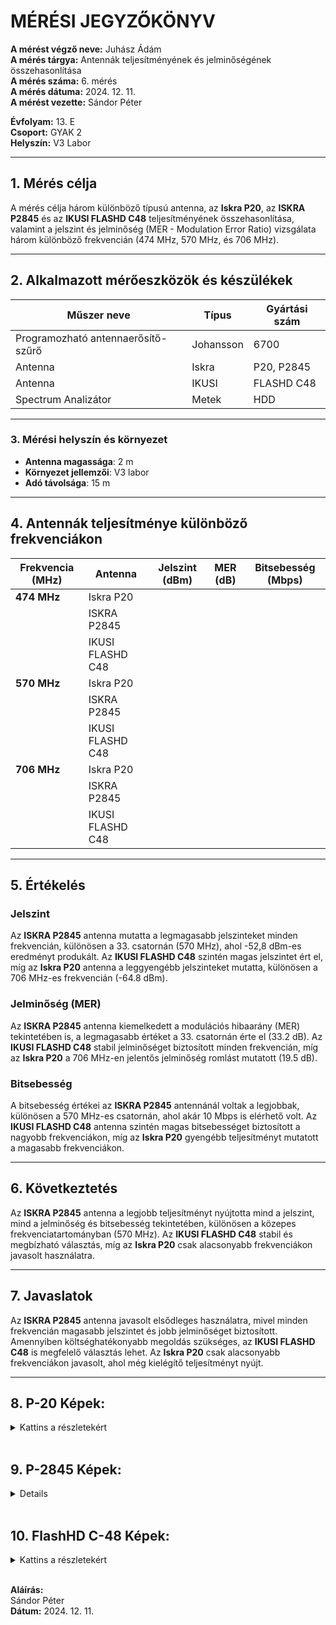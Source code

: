 # MÉRÉSI JEGYZŐKÖNYV

**A mérést végző neve:** Juhász Ádám  
**A mérés tárgya:** Antennák teljesítményének és jelminőségének összehasonlítása  
**A mérés száma:** 6. mérés  
**A mérés dátuma:** 2024. 12. 11.    
**A mérést vezette:** Sándor Péter  

**Évfolyam:** 13. E  
**Csoport:** GYAK 2  
**Helyszín:** V3 Labor  

---

## 1. Mérés célja  
A mérés célja három különböző típusú antenna, az **Iskra P20**, az **ISKRA P2845** és az **IKUSI FLASHD C48** teljesítményének összehasonlítása, valamint a jelszint és jelminőség (MER - Modulation Error Ratio) vizsgálata három különböző frekvencián (474 MHz, 570 MHz, és 706 MHz).

---

## 2. Alkalmazott mérőeszközök és készülékek  

| Műszer neve                         | Típus       | Gyártási szám |
| ----------------------------------- | ----------- | ------------- |
| Programozható antennaerősítő-szűrő  | Johansson   | 6700          |
| Antenna                             | Iskra       | P20, P2845    |
| Antenna                             | IKUSI       | FLASHD C48    |
| Spectrum Analizátor                 | Metek       | HDD           |

---

### 3. **Mérési helyszín és környezet**
- **Antenna magassága**: 2 m
- **Környezet jellemzői**: V3 labor
- **Adó távolsága**: 15 m

---

## 4. Antennák teljesítménye különböző frekvenciákon

| Frekvencia (MHz) | Antenna          | Jelszint (dBm) | MER (dB) | Bitsebesség (Mbps) |
| ---------------- | ---------------- | -------------- | -------- | ------------------ |
| **474 MHz**      | Iskra P20        |           |      |           |
|                  | ISKRA P2845      |           |      |           |
|                  | IKUSI FLASHD C48 |           |      |           |
| **570 MHz**      | Iskra P20        |           |      |           |
|                  | ISKRA P2845      |           |      |          |
|                  | IKUSI FLASHD C48 |           |      |           |
| **706 MHz**      | Iskra P20        |           |      |           |
|                  | ISKRA P2845      |           |      |           |
|                  | IKUSI FLASHD C48 |           |      |          |

---

## 5. Értékelés

### Jelszint
Az **ISKRA P2845** antenna mutatta a legmagasabb jelszinteket minden frekvencián, különösen a 33. csatornán (570 MHz), ahol -52,8 dBm-es eredményt produkált. Az **IKUSI FLASHD C48** szintén magas jelszintet ért el, míg az **Iskra P20** antenna a leggyengébb jelszinteket mutatta, különösen a 706 MHz-es frekvencián (-64.8 dBm).

### Jelminőség (MER)
Az **ISKRA P2845** antenna kiemelkedett a modulációs hibaarány (MER) tekintetében is, a legmagasabb értéket a 33. csatornán érte el (33.2 dB). Az **IKUSI FLASHD C48** stabil jelminőséget biztosított minden frekvencián, míg az **Iskra P20** a 706 MHz-en jelentős jelminőség romlást mutatott (19.5 dB).

### Bitsebesség
A bitsebesség értékei az **ISKRA P2845** antennánál voltak a legjobbak, különösen a 570 MHz-es csatornán, ahol akár 10 Mbps is elérhető volt. Az **IKUSI FLASHD C48** antenna szintén magas bitsebességet biztosított a nagyobb frekvenciákon, míg az **Iskra P20** gyengébb teljesítményt mutatott a magasabb frekvenciákon.

---

## 6. Következtetés
Az **ISKRA P2845** antenna a legjobb teljesítményt nyújtotta mind a jelszint, mind a jelminőség és bitsebesség tekintetében, különösen a közepes frekvenciatartományban (570 MHz). Az **IKUSI FLASHD C48** stabil és megbízható választás, míg az **Iskra P20** csak alacsonyabb frekvenciákon javasolt használatra.

---

## 7. Javaslatok
Az **ISKRA P2845** antenna javasolt elsődleges használatra, mivel minden frekvencián magasabb jelszintet és jobb jelminőséget biztosított. Amennyiben költséghatékonyabb megoldás szükséges, az **IKUSI FLASHD C48** is megfelelő választás lehet. Az **Iskra P20** csak alacsonyabb frekvenciákon javasolt, ahol még kielégítő teljesítményt nyújt.

---

## 8. P-20 Képek:
<details>
    <summary>Kattins a részletekért</summary>    

    **474Mhz Mért Képek:**      


---

    **570MHz Mért Képek**   


---

    **706MHz Mért Képek**


---

</details>

<br>

## 9. P-2845 Képek:
<details>

    <summary>Kattins a részletekért</summary>    

    **474Mhz Mért Képek:**      


---

    **570MHz Mért Képek**


---

    **706MHz Mért Képek**


---

</details>

<br>

## 10. FlashHD C-48 Képek:
<details>
    <summary>Kattins a részletekért</summary>         

    **474Mhz Mért Képek:**    


---

    **570MHz Mért Képek**


---

    **706MHz Mért Képek**

---

</details>


<br>




**Aláírás:**  
Sándor Péter  
**Dátum:** 2024. 12. 11.  
